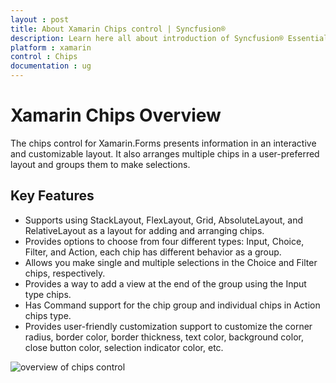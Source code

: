 ```yaml
---
layout : post
title: About Xamarin Chips control | Syncfusion®
description: Learn here all about introduction of Syncfusion® Essential Studio® Xamarin Chips control, its elements and more.
platform : xamarin
control : Chips
documentation : ug
---
```


# Xamarin Chips Overview

The chips control for Xamarin.Forms presents information in an interactive and customizable layout. It also arranges multiple chips in a user-preferred layout and groups them to make selections. 

## Key Features

* Supports using StackLayout, FlexLayout, Grid, AbsoluteLayout, and RelativeLayout as a layout for adding and arranging chips.
* Provides options to choose from four different types: Input, Choice, Filter, and Action, each chip has different behavior as a group.
* Allows you make single and multiple selections in the Choice and Filter chips, respectively.
* Provides a way to add a view at the end of the group using the Input type chips.
* Has Command support for the chip group and individual chips in Action chips type.
* Provides user-friendly customization support to customize the corner radius, border color, border thickness, text color, background color, close button color, selection indicator color, etc.

![overview of chips control](images/overview-image/chip_overview_image.png)